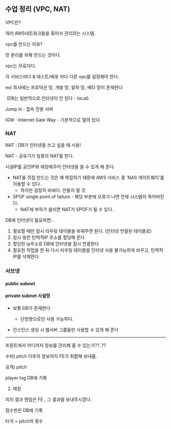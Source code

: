 

## 수업 정리 (VPC, NAT)

VPC란?

여러 AWS네트워크들을 묶어서 관리하는 시스템.

vpc를 만드는 이유?

망 분리를 위해 만드는 것이다.

vpc는 무료이다.

각 서비스마다 & 테스트/배포 마다 다른 vpc를 설정해야 한다.

ex) 회사에는 프로덕션 망, 개발 망, 알파 망, 베타 망이 존재한다

​	(DB는 일반적으로 인터넷이 안 된다 - local)

Jump In : 접속 전용 서버

IGW : Internet Gate Way - 기본적으로 열려 있다

### NAT

NAT : DB가 인터넷을 쓰고 싶을 때 사용!

NAT - 공유기가 일종의 NAT를 한다.

사설IP를 공인IP와 매칭해주어 인터넷을 쓸 수 있게 해 준다.

- NAT를 직접 만드는 것은 꽤 복잡하기 때문에 AWS 서비스 중 'NAS 게이트웨이'를 이용할 수 있다. 
  - 하지만 굉장히 비싸다. 만들지 말 것
- SPOF single point of failure - 해당 부분에 오류가 나면 전체 시스템이 죽어버린다.
  - NAT에 부하가 쏠리면 NAT가 SPOF가 될 수 있다..

DB에 인터넷이 필요하면..

1. 필요할 때만 잠시 라우팅 테이블을 바꿔주면 된다. (인터넷 연결된 테이블로)
2. 잠시 동안 탄력적IP 주소를 할당해 준다
3. 할당한 ip주소로 DB에 인터넷을 잠시 연결한다
4. 필요한 작업을 한 뒤 다시 라우팅 테이블을 인터넷 사용 불가능하게 바꾸고, 탄력적IP를 삭제한다



### 서브넷

#### public subnet

#### private subnet 사설망

- 보통 DB가 존재한다
  - 단방향으로만 사용 가능하다.

- 인스턴스 생성 시 웹서버 그룹들만 사용할 수 있게 해 준다







----



프론트에서 어디까지 정보를 관리해 줄 수 있는가??..??



수비) pitch 이후의 정보까지 FE가 취합해 보내줌.

공격) pitch

player log  DB에 기록

1. 매칭

피치 결과 랜덤은 FE , 그 결과를 보내주시겠다.

점수판은 DB에 기록

타석 = pitch의 횟수

